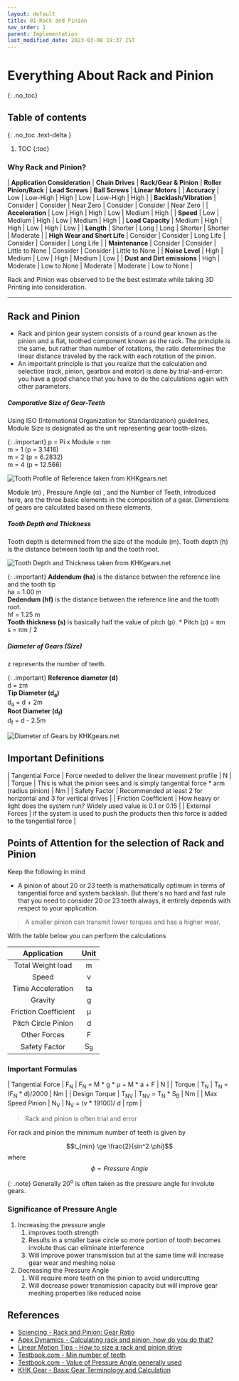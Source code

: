 ```yaml
---
layout: default
title: 01-Rack and Pinion
nav_order: 1
parent: Implementation
last_modified_date: 2023-03-08 19:37 IST 
---
```


# Everything About Rack and Pinion
{: .no_toc}

## Table of contents
{: .no_toc .text-delta }

1. TOC
{:toc}

### Why Rack and Pinion?

| **Application Consideration** | **Chain Drives** | **Rack/Gear & Pinion** | **Roller Pinion/Rack** | **Lead Screws** | **Ball Screws** | **Linear Motors** |
| **Accuracy** | Low | Low-High | High | Low | Low-High | High |
| **Backlash/Vibration** | Consider | Consider | Near Zero | Consider | Consider | Near Zero |
| **Acceleration** | Low | High | High | Low | Medium | High |
| **Speed** | Low | Medium | High | Low | Medium | High |
| **Load Capacity** | Medium | High | High | Low | High | Low |
| **Length** | Shorter | Long | Long | Shorter | Shorter | Moderate |
| **High Wear and Short Life** | Consider | Consider | Long Life | Consider | Consider | Long Life |
| **Maintenance** | Consider | Consider | Little to None | Consider | Consider | Little to None |
| **Noise Level** | High | Medium | Low | High | Medium | Low |
| **Dust and Dirt emissions** | High | Moderate | Low to None | Moderate | Moderate | Low to None |

Rack and Pinion was observed to be the best estimate while taking 3D Printing into consideration.

---

## Rack and Pinion

- Rack and pinion gear system consists of a round gear known as the pinion and a flat, toothed component known as the rack. The principle is the same, but rather than number of rotations, the ratio determines the linear distance traveled by the rack with each rotation of the pinion.
- An important principle is that you realize that the calculation and selection (rack, pinion, gearbox and motor) is done by trial-and-error: you have a good chance that you have to do the calculations again with other parameters.

##### Comparative Size of Gear-Teeth

Using ISO (International Organization for Standardization) guidelines, Module Size is designated as the unit representing gear tooth-sizes.

{: .important}
p = Pi x Module = πm<br>
m = 1 (p = 3.1416)  
m = 2 (p = 6.2832)  
m = 4 (p = 12.566)

![Tooth Profile of Reference taken from KHKgears.net](https://khkgears.net/new/images/basic_gear_terminology_and_calculation/Fig.2.2-Normalized-Tooth-Profile-of-Reference.jpg)

Module (m) , Pressure Angle (α) , and the Number of Teeth, introduced here, are the three basic elements in the composition of a gear. Dimensions of gears are calculated based on these elements.

##### Tooth Depth and Thickness

Tooth depth is determined from the size of the module (m). Tooth depth (h) is the distance between tooth tip and the tooth root.

![Tooth Depth and Thickness taken from KHKgears.net](https://khkgears.net/new/images/basic_gear_terminology_and_calculation/Fig.-2.4-Tooth-Depth-and-Thickness.jpg)

{: .important}
**Addendum (ha)** is the distance between the reference line and the tooth tip <br>
ha = 1.00 m <br>
**Dedendum (hf)** is the distance between the reference line and the tooth root. <br>
hf = 1.25 m <br>
**Tooth thickness (s)** is basically half the value of pitch (p). * Pitch (p) = πm <br>
s = πm / 2 

##### Diameter of Gears (Size)

z represents the number of teeth.

{: .important}
**Reference diameter (d)** <br>
d = zm <br>
**Tip Diameter (d<sub>a</sub>)** <br>
d<sub>a</sub> = d + 2m <br>
**Root Diameter (d<sub>f</sub>)**<br>
d<sub>f</sub> = d - 2.5m

![Diameter of Gears by KHKgears.net](https://khkgears.net/new/images/basic_gear_terminology_and_calculation/Fig.2.5%20Diameter%20of%20Gears.jpg)



## Important Definitions

| Tangential Force | Force needed to deliver the linear movement profile | N |
| Torque | This is what the pinion sees and is simply tangential force * arm (radius pinion) | Nm |
| Safety Factor | Recommended at least 2 for horizontal and 3 for vertical drives |
| Friction Coefficient | How heavy or light does the system run? Widely used value is 0.1 or 0.15 |
| External Forces | if the system is used to push the products then this force is added to the tangential force |

## Points of Attention for the selection of Rack and Pinion

Keep the following in mind
- A pinion of about 20 or 23 teeth is mathematically optimum in terms of tangential force and system backlash. But there's no hard and fast rule that you need to consider 20 or 23 teeth always, it entirely depends with respect to your application.
> A smaller pinion can transmit lower torques and has a higher wear.

With the table below you can perform the calculations

| Application | Unit | 
| :---: | :---: |
| Total Weight load | m |
| Speed | v |
| Time Acceleration | ta |
| Gravity | g |
| Friction Coefficient | μ |
| Pitch Circle Pinion | d |
| Other Forces | F |
| Safety Factor | S<sub>B</sub> |

### Important Formulas

| Tangential Force | F<sub>N</sub> | F<sub>N</sub> = M * g * μ + M * a + F | N |
| Torque | T<sub>N</sub> | T<sub>N</sub> = (F<sub>N</sub> * d)/2000 | Nm |
| Design Torque | T<sub>NV</sub> | T<sub>NV</sub> = T<sub>N</sub> * S<sub>B</sub> | Nm |
| Max Speed Pinion | N<sub>V</sub> | N<sub>V</sub> = (v * 19100)/ d | rpm |

> Rack and pinion is often trial and error

For rack and pinion the minimum number of teeth is given by

$$t_{min} \ge \frac{2}{sin^2 \phi}$$
where $$\phi = {Pressure\ Angle}$$

{: .note}
Generally 20<sup>o</sup> is often taken as the pressure angle for involute gears.

### Significance of Pressure Angle

1. Increasing the pressure angle 
	1. improves tooth strength
	2. Results in a smaller base circle so more portion of tooth becomes involute thus can eliminate interference
	3. Will improve power transmission but at the same time will increase gear wear and meshing noise
2. Decreasing the Pressure Angle
	1. Will require more teeth on the pinion to avoid undercutting
	2. Will decrease power transmission capacity but will improve gear meshing properties like reduced noise
	

## References

- [Sciencing - Rack and Pinion: Gear Ratio](https://sciencing.com/rackandpinion-gear-ratio-7308536.html)
- [Apex Dynamics - Calculating rack and pinion, how do you do that?](https://www.apexdyna.nl/en/calculate-rack-and-pinion#:~:text=Points%20of%20attention%20for%20the%20selection%20of%20rack%20and%20pinion&text=A%20pinion%20of%20about%2020,and%20has%20a%20higher%20wear.)
- [Linear Motion Tips - How to size a rack and pinion drive](https://www.linearmotiontips.com/how-to-size-a-rack-and-pinion-drive/) 
- [Testbook.com - Min number of teeth](https://testbook.com/question-answer/for-standard-addendum-the-minimum-number-of-teeth--605622da6dd2357bf9dddbc0)
- [Testbook.com - Value of Pressure Angle generally used](https://testbook.com/question-answer/what-is-the-value-of-pressure-angle-generally-used--60995233bd8529fb8a15492b#:~:text=Generally%2C%2020%C2%B0%20of%20pressure%20angle%20is%20used%20for%20involute%20gears.&text=As%20the%20pressure%20angle%20increases,and%20increases%20load%2Dcarrying%20capacity.)
- [KHK Gear - Basic Gear Terminology and Calculation](https://khkgears.net/new/gear_knowledge/abcs_of_gears-b/basic_gear_terminology_calculation.html)